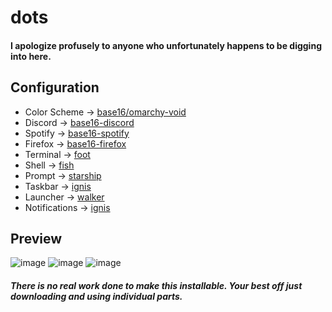 # dots

#### I apologize profusely to anyone who unfortunately happens to be digging into here.

## Configuration
- Color Scheme → [base16/omarchy-void](https://github.com/imbypass/dots/blob/main/.local/share/flavours/base16/schemes/custom/omarchy-void.yaml)
- Discord → [base16-discord](https://github.com/imbypass/base16-discord)
- Spotify → [base16-spotify](https://github.com/imbypass/dots/tree/main/.config/spicetify)
- Firefox → [base16-firefox](https://github.com/imbypass/dots/tree/main/.mozilla/firefox/li1xg7z9.default-release/chrome)
- Terminal → [foot](https://github.com/imbypass/dots/tree/main/.config/foot)
- Shell → [fish](https://github.com/imbypass/dots/tree/main/.config/fish)
- Prompt → [starship](https://github.com/imbypass/dots/tree/main/.config/starship.toml)
- Taskbar → [ignis](https://github.com/imbypass/dots/tree/main/.config/ignis)
- Launcher → [walker](https://github.com/imbypass/dots/tree/main/.config/walker)
- Notifications → [ignis](https://github.com/imbypass/dots/tree/main/.config/ignis)

## Preview
![image](https://0x0.st/KBP8.png)
![image](https://0x0.st/KBPM.png)
![image](https://0x0.st/KBPQ.png)

##### There is no real work done to make this installable. Your best off just downloading and using individual parts.
